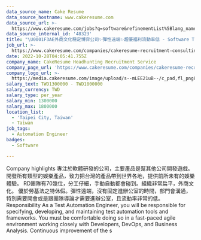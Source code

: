 ```yaml
---
data_source_name: Cake Resume
data_source_hostname: www.cakeresume.com
data_source_url: >-
  https://www.cakeresume.com/jobs?q=software&refinementList%5Blang_name%5D%5B0%5D=English&refinementList%5Bsalary_type%5D=per_year&range%5Bsalary_range%5D%5Bmin%5D=1000000&page=2
data_source_internal_id: '48323'
title: "\U0001F3AE外商文化穩定博弈公司✨彈性遠端✨超優福利流動率低 - Software Test Engineer  - TC"
job_url: >-
  https://www.cakeresume.com/companies/cakeresume-recruitment-consulting/jobs/e0a1be
date: 2022-10-28T04:05:41.755Z
company_name: CakeResume Headhunting Recruitment Service
company_page_url: 'https://www.cakeresume.com/companies/cakeresume-recruitment-consulting'
company_logo_url: >-
  https://media.cakeresume.com/image/upload/s--mLEE21uB--/c_pad,fl_png8,h_200,w_200/v1620881212/vdbipassrdfr8omwzeq6.png
salary_text: TWD1300000 - TWD1800000
salary_currency: TWD
salary_type: per_year
salary_min: 1300000
salary_max: 1800000
location_list:
  - 'Taipei City, Taiwan'
  - Taiwan
job_tags:
  - Automation Engineer
badges:
  - Software

---
```


Company highlights 專注於軟體研發的公司，主要產品是幫其他公司開發遊戲。開發所有類型的娛樂產品，致力把台灣的產品帶到世界各地，提供前所未有的娛樂體驗。 RD團隊有70幾位，分工仔細，手動自動都會碰到。組織非常扁平，外商文化。 優於勞基法之特休假。彈性遠端，沒有固定進辦公室的時間，部門會溝通，特別需要開會或是跟團隊導論才需要進辦公室，且流動率非常的低。 Responsibility As a Test Automation Engineer, you will be responsible for specifying, developing, and maintaining test automation tools and frameworks. You must be comfortable doing so in a fast-paced agile environment working closely with Developers, DevOps, and Business Analysis. Continuous improvement of the s